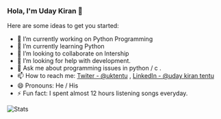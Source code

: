 
### Hola, I'm Uday Kiran 👋


Here are some ideas to get you started:

- 🔭 I’m currently working on Python Programming
- 🌱 I’m currently learning Python
- 👯 I’m looking to collaborate on Intership
- 🤔 I’m looking for help with development.
- 💬 Ask me about programming issues in python / c .
- 📫 How to reach me: [Twiter - @uktentu](https://twitter.com/uktentu)  ,   [LinkedIn - @uday kiran tentu](https://www.linkedin.com/in/uday-kiran-tentu-9b3b90211/)
- 😄 Pronouns: He / His
- ⚡ Fun fact: I spent almost 12 hours listening songs everyday.

![Stats](https://github-readme-stats.vercel.app/api?username=uktentu&&show_icons=true&title_color=ffffff&icon_color=bb2acf&text_color=daf7dc&bg_color=191919)
